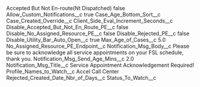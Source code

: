 <?xml version="1.0" encoding="UTF-8"?>
<CustomMetadata xmlns="http://soap.sforce.com/2006/04/metadata" xmlns:xsi="http://www.w3.org/2001/XMLSchema-instance" xmlns:xsd="http://www.w3.org/2001/XMLSchema">
    <label>Accepted But Not En-route(Nt Dispatched)</label>
    <protected>false</protected>
    <values>
        <field>Allow_Custom_Notifications__c</field>
        <value xsi:type="xsd:boolean">true</value>
    </values>
    <values>
        <field>Case_Age_Bottom_Sort__c</field>
        <value xsi:nil="true"/>
    </values>
    <values>
        <field>Case_Created_Override__c</field>
        <value xsi:nil="true"/>
    </values>
    <values>
        <field>Client_Side_Eval_Increment_Seconds__c</field>
        <value xsi:nil="true"/>
    </values>
    <values>
        <field>Disable_Accepted_But_Not_En_Route_PE__c</field>
        <value xsi:type="xsd:boolean">false</value>
    </values>
    <values>
        <field>Disable_No_Assigned_Resource_PE__c</field>
        <value xsi:type="xsd:boolean">false</value>
    </values>
    <values>
        <field>Disable_Rejected_PE__c</field>
        <value xsi:type="xsd:boolean">false</value>
    </values>
    <values>
        <field>Disable_Utility_Bar_Auto_Open__c</field>
        <value xsi:type="xsd:boolean">true</value>
    </values>
    <values>
        <field>Max_Age_of_Cases__c</field>
        <value xsi:type="xsd:double">5.0</value>
    </values>
    <values>
        <field>No_Assigned_Resource_PE_Endpoint__c</field>
        <value xsi:nil="true"/>
    </values>
    <values>
        <field>Notification_Msg_Body__c</field>
        <value xsi:type="xsd:string">Please be sure to acknowledge all service appointments on your FSL schedule, thank you.</value>
    </values>
    <values>
        <field>Notification_Msg_Send_Age_Mins__c</field>
        <value xsi:type="xsd:double">2.0</value>
    </values>
    <values>
        <field>Notification_Msg_Title__c</field>
        <value xsi:type="xsd:string">Service Appointment Acknowledgement Required!</value>
    </values>
    <values>
        <field>Profile_Names_to_Watch__c</field>
        <value xsi:type="xsd:string">Accel Call Center</value>
    </values>
    <values>
        <field>Rejected_Created_Date_Nbr_of_Days__c</field>
        <value xsi:nil="true"/>
    </values>
    <values>
        <field>Status_To_Watch__c</field>
        <value xsi:nil="true"/>
    </values>
</CustomMetadata>
